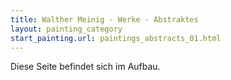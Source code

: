 ```yaml
---
title: Walther Meinig - Werke - Abstraktes
layout: painting_category
start_painting.url: paintings_abstracts_01.html
---
```


Diese Seite befindet sich im Aufbau.